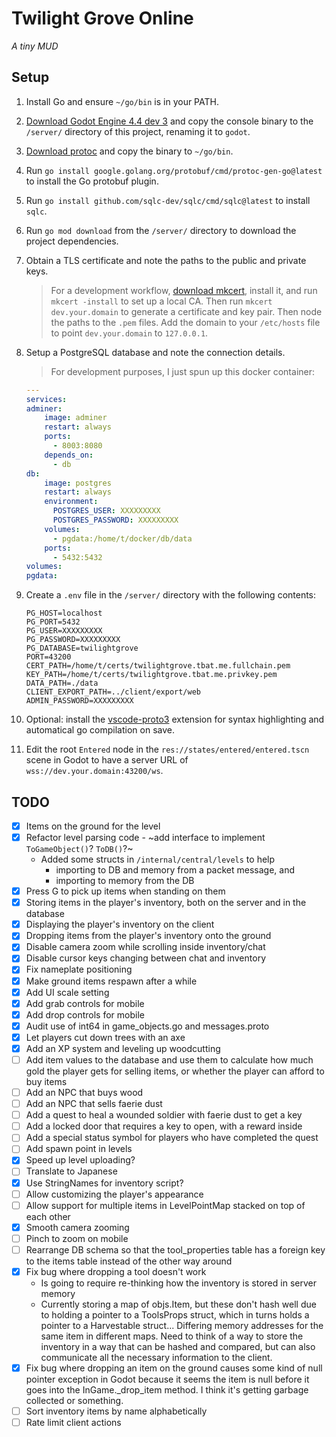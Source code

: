 # Twilight Grove Online
*A tiny MUD*

## Setup
1. Install Go and ensure `~/go/bin` is in your PATH.
1. [Download Godot Engine 4.4 dev 3](https://godotengine.org/download/archive/4.4-dev3) and copy the console binary to the `/server/` directory of this project, renaming it to `godot`.
1. [Download protoc](https://github.com/protocolbuffers/protobuf/releases/latest) and copy the binary to `~/go/bin`.
1. Run `go install google.golang.org/protobuf/cmd/protoc-gen-go@latest` to install the Go protobuf plugin.
1. Run `go install github.com/sqlc-dev/sqlc/cmd/sqlc@latest` to install `sqlc`.
1. Run `go mod download` from the `/server/` directory to download the project dependencies.
1. Obtain a TLS certificate and note the paths to the public and private keys.
    > For a development workflow, [download mkcert](https://github.com/FiloSottile/mkcert/releases/latest), install it, and run `mkcert -install` to set up a local CA. Then run `mkcert dev.your.domain` to generate a certificate and key pair. Then node the paths to the `.pem` files. Add the domain to your `/etc/hosts` file to point `dev.your.domain` to `127.0.0.1`.
1. Setup a PostgreSQL database and note the connection details.
    > For development purposes, I just spun up this docker container:
    ```yaml
    ---
    services:
    adminer:
        image: adminer
        restart: always
        ports:
          - 8003:8080
        depends_on:
          - db
    db:
        image: postgres
        restart: always
        environment:
          POSTGRES_USER: XXXXXXXXX
          POSTGRES_PASSWORD: XXXXXXXXX
        volumes:
          - pgdata:/home/t/docker/db/data
        ports:
          - 5432:5432
    volumes:
    pgdata:
    ```
1. Create a `.env` file in the `/server/` directory with the following contents:
    ```
    PG_HOST=localhost
    PG_PORT=5432
    PG_USER=XXXXXXXXX
    PG_PASSWORD=XXXXXXXXX
    PG_DATABASE=twilightgrove
    PORT=43200
    CERT_PATH=/home/t/certs/twilightgrove.tbat.me.fullchain.pem
    KEY_PATH=/home/t/certs/twilightgrove.tbat.me.privkey.pem
    DATA_PATH=./data
    CLIENT_EXPORT_PATH=../client/export/web
    ADMIN_PASSWORD=XXXXXXXXX
    ```
1. Optional: install the [vscode-proto3](https://marketplace.visualstudio.com/items?itemName=zxh404.vscode-proto3) extension for syntax highlighting and automatical go compilation on save.

1. Edit the root `Entered` node in the `res://states/entered/entered.tscn` scene in Godot to have a server URL of `wss://dev.your.domain:43200/ws`.

## TODO
- [x] Items on the ground for the level
- [x] Refactor level parsing code - ~add interface to implement `ToGameObject()`? `ToDB()`?~ 
    - Added some structs in `/internal/central/levels` to help 
        - importing to DB and memory from a packet message, and
        - importing to memory from the DB
- [x] Press G to pick up items when standing on them
- [x] Storing items in the player's inventory, both on the server and in the database
- [x] Displaying the player's inventory on the client
- [x] Dropping items from the player's inventory onto the ground
- [x] Disable camera zoom while scrolling inside inventory/chat
- [x] Disable cursor keys changing between chat and inventory
- [x] Fix nameplate positioning
- [x] Make ground items respawn after a while
- [x] Add UI scale setting
- [x] Add grab controls for mobile
- [x] Add drop controls for mobile
- [x] Audit use of int64 in game_objects.go and messages.proto
- [x] Let players cut down trees with an axe
- [x] Add an XP system and leveling up woodcutting
- [ ] Add item values to the database and use them to calculate how much gold the player gets for selling items, or whether the player can afford to buy items
- [ ] Add an NPC that buys wood
- [ ] Add an NPC that sells faerie dust
- [ ] Add a quest to heal a wounded soldier with faerie dust to get a key
- [ ] Add a locked door that requires a key to open, with a reward inside
- [ ] Add a special status symbol for players who have completed the quest
- [ ] Add spawn point in levels
- [x] Speed up level uploading?
- [ ] Translate to Japanese
- [x] Use StringNames for inventory script?
- [ ] Allow customizing the player's appearance
- [ ] Allow support for multiple items in LevelPointMap stacked on top of each other
- [x] Smooth camera zooming
- [ ] Pinch to zoom on mobile
- [ ] Rearrange DB schema so that the tool_properties table has a foreign key to the items table instead of the other way around
- [x] Fix bug where dropping a tool doesn't work
    - Is going to require re-thinking how the inventory is stored in server memory
    - Currently storing a map of objs.Item, but these don't hash well due to holding a pointer to a ToolsProps struct, which in turns holds a pointer to a Harvestable struct... Differing memory addresses for the same item in different maps. Need to think of a way to store the inventory in a way that can be hashed and compared, but can also communicate all the necessary information to the client.
- [x] Fix bug where dropping an item on the ground causes some kind of null pointer exception in Godot because it seems the item is null before it goes into the InGame._drop_item method. I think it's getting garbage collected or something.
- [ ] Sort inventory items by name alphabetically
- [ ] Rate limit client actions